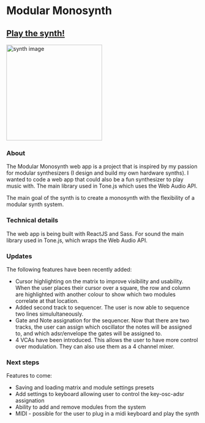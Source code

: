 # Modular Monosynth

## [Play the synth!](https://modular-monosynth.netlify.app)

<img src="https://res.cloudinary.com/dpkg7rmxr/image/upload/v1679378914/Screen_Shot_2023-03-21_at_5.06.24_pm_wnixcp.png" height="250px" alt="synth image"/>

### About

The Modular Monosynth web app is a project that is inspired by my passion for modular synthesizers (I design and build my own hardware synths). I wanted to code a web app that could also be a fun synthesizer to play music with. The main library used in Tone.js which uses the Web Audio API. 

The main goal of the synth is to create a monosynth with the flexibility of a modular synth system.

### Technical details
The web app is being built with ReactJS and Sass. For sound the main library used in Tone.js, which wraps the Web Audio API. 

### Updates

The following features have been recently added:

- Cursor highlighting on the matrix to improve visibility and usability. When the user places their cursor over a square, the row and column are highlighted with another colour to show which two modules correlate at that location. 
- Added second track to sequencer. The user is now able to sequence two lines simulultaneously.
- Gate and Note assignation for the sequencer. Now that there are two tracks, the user can assign which oscillator the notes will be assigned to, and which adsr/envelope the gates will be assigned to. 
- 4 VCAs have been introduced. This allows the user to have more control over modulation. They can also use them as a 4 channel mixer.


### Next steps

Features to come:

- Saving and loading matrix and module settings presets
- Add settings to keyboard allowing user to control the key-osc-adsr assignation
- Ability to add and remove modules from the system
- MIDI - possible for the user to plug in a midi keyboard and play the synth


